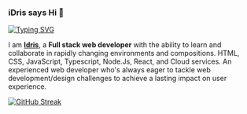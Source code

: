### iDris says Hi 👋

[![Typing SVG](https://readme-typing-svg.herokuapp.com?font=%22Fira+Code%22&center=true&vCenter=true&width=720&lines=%E2%9C%A8+Full+Stack+Developer+%E2%9C%A8;%3D%3E+Develop+front+end+website+architecture+;%3D%3E+Design+user+interactions+on+web+pages;%3D%3E+Develop+back-end+website+applications;%3D%3E+Creat+servers+and+databases+for+functionality;%3D%3E+Ensuring+cross-platform+optimization;%3D%3E+Work+alongside+graphic+designers;%3D%3E+Design+and+develop+APIs;%3D%3E+Implement+effective+security+protocols)](#)

I am **<a href="https://idrisakintobi.github.io" target="blank">Idris</a>**, a **Full stack web developer** with the ability to learn and collaborate in rapidly changing environments and compositions. HTML, CSS, JavaScript, Typescript, Node.Js, React, and Cloud services. An experienced web developer who's always eager to tackle web development/design challenges to achieve a lasting impact on user experience.

[![GitHub Streak](https://github-readme-streak-stats.herokuapp.com/?user=IdrisAkintobi&theme=blue-green)](#)
